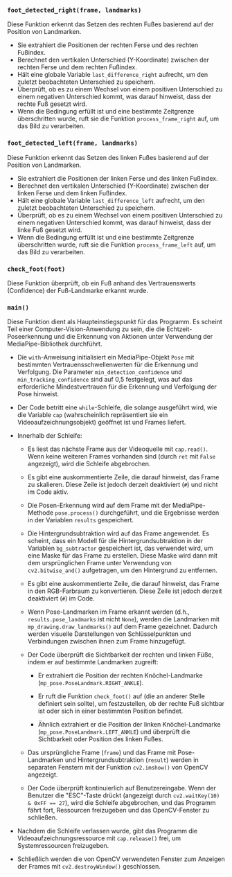### `foot_detected_right(frame, landmarks)`
Diese Funktion erkennt das Setzen des rechten Fußes basierend auf der Position von Landmarken.

- Sie extrahiert die Positionen der rechten Ferse und des rechten Fußindex.
- Berechnet den vertikalen Unterschied (Y-Koordinate) zwischen der rechten Ferse und dem rechten Fußindex.
- Hält eine globale Variable `last_difference_right` aufrecht, um den zuletzt beobachteten Unterschied zu speichern.
- Überprüft, ob es zu einem Wechsel von einem positiven Unterschied zu einem negativen Unterschied kommt, was darauf hinweist, dass der rechte Fuß gesetzt wird.
- Wenn die Bedingung erfüllt ist und eine bestimmte Zeitgrenze überschritten wurde, ruft sie die Funktion `process_frame_right` auf, um das Bild zu verarbeiten.

### `foot_detected_left(frame, landmarks)`
Diese Funktion erkennt das Setzen des linken Fußes basierend auf der Position von Landmarken.

- Sie extrahiert die Positionen der linken Ferse und des linken Fußindex.
- Berechnet den vertikalen Unterschied (Y-Koordinate) zwischen der linken Ferse und dem linken Fußindex.
- Hält eine globale Variable `last_difference_left` aufrecht, um den zuletzt beobachteten Unterschied zu speichern.
- Überprüft, ob es zu einem Wechsel von einem positiven Unterschied zu einem negativen Unterschied kommt, was darauf hinweist, dass der linke Fuß gesetzt wird.
- Wenn die Bedingung erfüllt ist und eine bestimmte Zeitgrenze überschritten wurde, ruft sie die Funktion `process_frame_left` auf, um das Bild zu verarbeiten.

### `check_foot(foot)`
Diese Funktion überprüft, ob ein Fuß anhand des Vertrauenswerts (Confidence) der Fuß-Landmarke erkannt wurde.

### `main()`
Diese Funktion dient als Haupteinstiegspunkt für das Programm. Es scheint Teil einer Computer-Vision-Anwendung zu sein, die die Echtzeit-Poseerkennung und die Erkennung von Aktionen unter Verwendung der MediaPipe-Bibliothek durchführt.

- Die `with`-Anweisung initialisiert ein MediaPipe-Objekt `Pose` mit bestimmten Vertrauensschwellenwerten für die Erkennung und Verfolgung. Die Parameter `min_detection_confidence` und `min_tracking_confidence` sind auf 0,5 festgelegt, was auf das erforderliche Mindestvertrauen für die Erkennung und Verfolgung der Pose hinweist.

- Der Code betritt eine `while`-Schleife, die solange ausgeführt wird, wie die Variable `cap` (wahrscheinlich repräsentiert sie ein Videoaufzeichnungsobjekt) geöffnet ist und Frames liefert.

- Innerhalb der Schleife:
    - Es liest das nächste Frame aus der Videoquelle mit `cap.read()`. Wenn keine weiteren Frames vorhanden sind (durch `ret` mit `False` angezeigt), wird die Schleife abgebrochen.

    - Es gibt eine auskommentierte Zeile, die darauf hinweist, das Frame zu skalieren. Diese Zeile ist jedoch derzeit deaktiviert (`#`) und nicht im Code aktiv.

    - Die Posen-Erkennung wird auf dem Frame mit der MediaPipe-Methode `pose.process()` durchgeführt, und die Ergebnisse werden in der Variablen `results` gespeichert.

    - Die Hintergrundsubtraktion wird auf das Frame angewendet. Es scheint, dass ein Modell für die Hintergrundsubtraktion in der Variablen `bg_subtractor` gespeichert ist, das verwendet wird, um eine Maske für das Frame zu erstellen. Diese Maske wird dann mit dem ursprünglichen Frame unter Verwendung von `cv2.bitwise_and()` aufgetragen, um den Hintergrund zu entfernen.

    - Es gibt eine auskommentierte Zeile, die darauf hinweist, das Frame in den RGB-Farbraum zu konvertieren. Diese Zeile ist jedoch derzeit deaktiviert (`#`) im Code.

    - Wenn Pose-Landmarken im Frame erkannt werden (d.h., `results.pose_landmarks` ist nicht `None`), werden die Landmarken mit `mp_drawing.draw_landmarks()` auf dem Frame gezeichnet. Dadurch werden visuelle Darstellungen von Schlüsselpunkten und Verbindungen zwischen ihnen zum Frame hinzugefügt.

    - Der Code überprüft die Sichtbarkeit der rechten und linken Füße, indem er auf bestimmte Landmarken zugreift:
        - Er extrahiert die Position der rechten Knöchel-Landmarke (`mp_pose.PoseLandmark.RIGHT_ANKLE`).
        - Er ruft die Funktion `check_foot()` auf (die an anderer Stelle definiert sein sollte), um festzustellen, ob der rechte Fuß sichtbar ist oder sich in einer bestimmten Position befindet.

        - Ähnlich extrahiert er die Position der linken Knöchel-Landmarke (`mp_pose.PoseLandmark.LEFT_ANKLE`) und überprüft die Sichtbarkeit oder Position des linken Fußes.

    - Das ursprüngliche Frame (`frame`) und das Frame mit Pose-Landmarken und Hintergrundsubtraktion (`result`) werden in separaten Fenstern mit der Funktion `cv2.imshow()` von OpenCV angezeigt.

    - Der Code überprüft kontinuierlich auf Benutzereingabe. Wenn der Benutzer die "ESC"-Taste drückt (angezeigt durch `cv2.waitKey(10) & 0xFF == 27`), wird die Schleife abgebrochen, und das Programm fährt fort, Ressourcen freizugeben und das OpenCV-Fenster zu schließen.

- Nachdem die Schleife verlassen wurde, gibt das Programm die Videoaufzeichnungsressource mit `cap.release()` frei, um Systemressourcen freizugeben.

- Schließlich werden die von OpenCV verwendeten Fenster zum Anzeigen der Frames mit `cv2.destroyWindow()` geschlossen.
